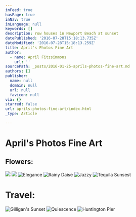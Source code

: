 ```yaml
---
inFeed: true
hasPage: true
inNav: true
inLanguage: null
keywords: []
description: row houses in Newport Beach at sunset
datePublished: '2016-07-28T15:18:13.735Z'
dateModified: '2016-07-28T15:18:13.259Z'
title: April's Photos Fine Art
author:
  - name: April Fitzsimmons
    url: ''
sourcePath: _posts/2016-01-25-aprils-photos-fine-art.md
authors: []
publisher:
  name: null
  domain: null
  url: null
  favicon: null
via: {}
starred: false
url: aprils-photos-fine-art/index.html
_type: Article

---
```

# April's Photos Fine Art

## Flowers:
![](https://s3-us-west-2.amazonaws.com/the-grid-img/p/c5d3dc36c57798af98ffe0244e59275ebe0efe36.jpg)
![](https://s3-us-west-2.amazonaws.com/the-grid-img/p/f98f167a98c055529f416806bc6605a782e1087c.jpg)
![Elegance](https://s3-us-west-2.amazonaws.com/the-grid-img/p/8b0971b4641234461a69f69c9c44501a5d4e10b1.jpg)
![Rainy Daise](https://s3-us-west-2.amazonaws.com/the-grid-img/p/62b56770c669552b01d50a20a074b8e5b2cc2103.png)
![Jazzy](https://s3-us-west-2.amazonaws.com/the-grid-img/p/3e7c12f4c6d34f8497eb6b7fd3a1e04c2d0f8dca.jpg)
![Tequila Sunsest](https://s3-us-west-2.amazonaws.com/the-grid-img/p/ba43b7b4a39932e77dac6142c725876dbb6014ae.jpg)

# Travel:
![Gilligan's Sunset](https://s3-us-west-2.amazonaws.com/the-grid-img/p/491c5cfd13e171ce59885aec6ef9b1fae1ca7c31.jpg)
![Quiescence](https://s3-us-west-2.amazonaws.com/the-grid-img/p/c491946488ecb80e0f55a0845f944a5c41447548.jpg)
![Huntington Pier](https://s3-us-west-2.amazonaws.com/the-grid-img/p/3e967f224d8241a2b449b9d8f8297657fb0ef3c7.jpg)